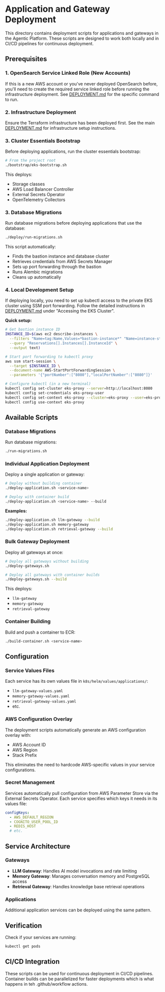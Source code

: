 # Application and Gateway Deployment

This directory contains deployment scripts for applications and gateways in the Agentic Platform. These scripts are designed to work both locally and in CI/CD pipelines for continuous deployment.

## Prerequisites

### 1. OpenSearch Service Linked Role (New Accounts)
If this is a new AWS account or you've never deployed OpenSearch before, you'll need to create the required service linked role before running the infrastructure deployment. See [DEPLOYMENT.md](../DEPLOYMENT.md) for the specific command to run.

### 2. Infrastructure Deployment
Ensure the Terraform infrastructure has been deployed first. See the main [DEPLOYMENT.md](../DEPLOYMENT.md) for infrastructure setup instructions.

### 3. Cluster Essentials Bootstrap
Before deploying applications, run the cluster essentials bootstrap:

```bash
# From the project root
./bootstrap/eks-bootstrap.sh
```

This deploys:
- Storage classes
- AWS Load Balancer Controller
- External Secrets Operator
- OpenTelemetry Collectors

### 3. Database Migrations
Run database migrations before deploying applications that use the database:

```bash
./deploy/run-migrations.sh
```

This script automatically:
- Finds the bastion instance and database cluster
- Retrieves credentials from AWS Secrets Manager
- Sets up port forwarding through the bastion
- Runs Alembic migrations
- Cleans up automatically

### 4. Local Development Setup
If deploying locally, you need to set up kubectl access to the private EKS cluster using SSM port forwarding. Follow the detailed instructions in [DEPLOYMENT.md](../DEPLOYMENT.md) under "Accessing the EKS Cluster".

**Quick setup:**
```bash
# Get bastion instance ID
INSTANCE_ID=$(aws ec2 describe-instances \
  --filters "Name=tag:Name,Values=*bastion-instance*" "Name=instance-state-name,Values=running" \
  --query "Reservations[].Instances[].InstanceId" \
  --output text)

# Start port forwarding to kubectl proxy
aws ssm start-session \
  --target $INSTANCE_ID \
  --document-name AWS-StartPortForwardingSession \
  --parameters '{"portNumber":["8080"],"localPortNumber":["8080"]}'

# Configure kubectl (in a new terminal)
kubectl config set-cluster eks-proxy --server=http://localhost:8080
kubectl config set-credentials eks-proxy-user
kubectl config set-context eks-proxy --cluster=eks-proxy --user=eks-proxy-user
kubectl config use-context eks-proxy
```

## Available Scripts

### Database Migrations
Run database migrations:

```bash
./run-migrations.sh
```

### Individual Application Deployment
Deploy a single application or gateway:

```bash
# Deploy without building container
./deploy-application.sh <service-name>

# Deploy with container build
./deploy-application.sh <service-name> --build
```

**Examples:**
```bash
./deploy-application.sh llm-gateway --build
./deploy-application.sh memory-gateway
./deploy-application.sh retrieval-gateway --build
```

### Bulk Gateway Deployment
Deploy all gateways at once:

```bash
# Deploy all gateways without building
./deploy-gateways.sh

# Deploy all gateways with container builds
./deploy-gateways.sh --build
```

This deploys:
- `llm-gateway`
- `memory-gateway` 
- `retrieval-gateway`

### Container Building
Build and push a container to ECR:

```bash
./build-container.sh <service-name>
```

## Configuration

### Service Values Files
Each service has its own values file in `k8s/helm/values/applications/`:
- `llm-gateway-values.yaml`
- `memory-gateway-values.yaml`
- `retrieval-gateway-values.yaml`
- etc.

### AWS Configuration Overlay
The deployment scripts automatically generate an AWS configuration overlay with:
- AWS Account ID
- AWS Region
- Stack Prefix

This eliminates the need to hardcode AWS-specific values in your service configurations.

### Secret Management
Services automatically pull configuration from AWS Parameter Store via the External Secrets Operator. Each service specifies which keys it needs in its values file:

```yaml
configKeys:
  - AWS_DEFAULT_REGION
  - COGNITO_USER_POOL_ID
  - REDIS_HOST
  # etc.
```

## Service Architecture

### Gateways
- **LLM Gateway**: Handles AI model invocations and rate limiting
- **Memory Gateway**: Manages conversation memory and PostgreSQL access
- **Retrieval Gateway**: Handles knowledge base retrieval operations

### Applications
Additional application services can be deployed using the same pattern.

## Verification

Check if your services are running:

```bash
kubectl get pods
```

## CI/CD Integration
These scripts can be used for continuous deployment in CI/CD pipelines. Container builds can be parallelized for faster deployments which is what happens in teh .github/workflow actions.